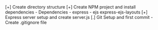 [+] Create directory structure
[+] Create NPM project and install dependencies
    - Dependencies
        - express
        - ejs express-ejs-layouts
[+] Express server setup and create server.js
[.] Git Setup and first commit
    - Create .gitignore file 